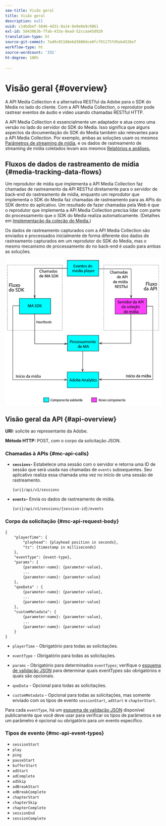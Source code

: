 ```yaml
---
seo-title: Visão geral
title: Visão geral
description: null
uuid: c14bdbef-5846-4d31-8a14-8e9e0e9c9861
exl-id: 58430636-7fab-433a-8ead-52ccaa45d920
translation-type: ht
source-git-commit: 7ad0c85108e6d3800dce0fcf91175fd5eb4526e7
workflow-type: ht
source-wordcount: '331'
ht-degree: 100%

---
```


# Visão geral {#overview}

A API Media Collection é a alternativa RESTful da Adobe para o SDK do Media no lado do cliente. Com a API Media Collection, o reprodutor pode rastrear eventos de áudio e vídeo usando chamadas RESTful HTTP.

A API Media Collection é essencialmente um adaptador e atua como uma versão no lado do servidor do SDK do Media. Isso significa que alguns aspectos da documentação do SDK do Media também são relevantes para a API Media Collection. Por exemplo, ambas as soluções usam os mesmos [Parâmetros de streaming de mídia](/help/metrics-and-metadata/audio-video-parameters.md), e os dados de rastreamento de streaming de mídia coletados levam aos mesmos [Relatórios e análises.](/help/media-reports/media-reports-enable.md)

## Fluxos de dados de rastreamento de mídia {#media-tracking-data-flows}

Um reprodutor de mídia que implementa a API Media Collection faz chamadas de rastreamento da API RESTful diretamente para o servidor de back-end do rastreamento de mídia, enquanto um reprodutor que implementa o SDK do Media faz chamadas de rastreamento para as APIs do SDK dentro do aplicativo. Um resultado de fazer chamadas pela Web é que o reprodutor que implementa a API Media Collection precisa lidar com parte do processamento que o SDK do Media realiza automaticamente. (Detalhes em [Implementação da coleção do Media.](mc-api-impl/mc-api-quick-start.md))

Os dados de rastreamento capturados com a API Media Collection são enviados e processados inicialmente de forma diferente dos dados de rastreamento capturados em um reprodutor do SDK do Media, mas o mesmo mecanismo de processamento do no back-end é usado para ambas as soluções.

![](assets/col_api_overview_simple.png)

## Visão geral da API {#api-overview}

**URI:** solicite ao representante da Adobe.

**Método HTTP:** POST, com o corpo da solicitação JSON.

### Chamadas à APIs {#mc-api-calls}

* **`sessions`-** Estabelece uma sessão com o servidor e retorna uma ID de sessão que será usada nas chamadas de `events` subsequentes. Seu aplicativo realiza essa chamada uma vez no início de uma sessão de rastreamento.

   ```
   {uri}/api/v1/sessions
   ```

* **`events`-** Envia os dados de rastreamento de mídia.

   ```
   {uri}/api/v1/sessions/{session-id}/events
   ```

### Corpo da solicitação {#mc-api-request-body}

```
{
    "playerTime": {
        "playhead": {playhead position in seconds},
        "ts": {timestamp in milliseconds}
    },
    "eventType": {event-type},
    "params": {
        {parameter-name}: {parameter-value},
        ...
        {parameter-name}: {parameter-value}
    },
    "qoeData" : {
        {parameter-name}: {parameter-value},
        ...
        {parameter-name}: {parameter-value}
    },
    "customMetadata": {
        {parameter-name}: {parameter-value},
        ...
        {parameter-name}: {parameter-value}
    }
}
```

* `playerTime` - Obrigatório para todas as solicitações.
* `eventType` - Obrigatório para todas as solicitações.
* `params` - Obrigatório para determinados `eventTypes`; verifique o [esquema de validação JSON](mc-api-ref/mc-api-json-validation.md) para determinar quais eventTypes são obrigatórios e quais são opcionais.

* `qoeData` - Opcional para todas as solicitações.
* `customMetadata` - Opcional para todas as solicitações, mas somente enviado com os tipos de evento `sessionStart`, `adStart` e `chapterStart`.

Para cada `eventType`, há um [esquema de validação JSON](mc-api-ref/mc-api-json-validation.md) disponível publicamente que você deve usar para verificar os tipos de parâmetros e se um parâmetro é opcional ou obrigatório para um evento específico.

### Tipos de evento {#mc-api-event-types}

* `sessionStart`
* `play`
* `ping`
* `pauseStart`
* `bufferStart`
* `adStart`
* `adComplete`
* `adSkip`
* `adBreakStart`
* `adBreakComplete`
* `chapterStart`
* `chapterSkip`
* `chapterComplete`
* `sessionEnd`
* `sessionComplete`

